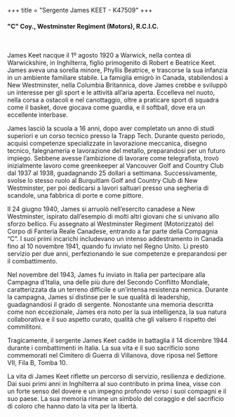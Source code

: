 +++
title = "Sergente James KEET - K47509"
+++

#### "C" Coy., Westminster Regiment (Motors), R.C.I.C.
<br>


James Keet nacque il 1º agosto 1920 a Warwick, nella contea di Warwickshire, in Inghilterra, figlio primogenito di Robert e Beatrice Keet. James aveva una sorella minore, Phyllis Beatrice, e trascorse la sua infanzia in un ambiente familiare stabile. La famiglia emigrò in Canada, stabilendosi a New Westminster, nella Columbia Britannica, dove James crebbe e sviluppò un interesse per gli sport e le attività all’aria aperta. Eccelleva nel nuoto, nella corsa a ostacoli e nel canottaggio, oltre a praticare sport di squadra come il basket, dove giocava come guardia, e il softball, dove era un eccellente interbase.

James lasciò la scuola a 16 anni, dopo aver completato un anno di studi superiori e un corso tecnico presso la Trapp Tech. Durante questo periodo, acquisì competenze specializzate in lavorazione meccanica, disegno tecnico, falegnameria e lavorazione del metallo, preparandosi per un futuro impiego. Sebbene avesse l’ambizione di lavorare come telegrafista, trovò inizialmente lavoro come greenkeeper al Vancouver Golf and Country Club dal 1937 al 1938, guadagnando 25 dollari a settimana. Successivamente, svolse lo stesso ruolo al Burquitlam Golf and Country Club di New Westminster, per poi dedicarsi a lavori saltuari presso una segheria di scandole, una fabbrica di porte e come pittore.

Il 24 giugno 1940, James si arruolò nell’esercito canadese a New Westminster, ispirato dall’esempio di molti altri giovani che si univano allo sforzo bellico. 
Fu assegnato al Westminster Regiment (Motorizzato) del Corpo di Fanteria Reale Canadese, entrando a far parte della Compagnia “C”. I suoi primi incarichi includevano un intenso addestramento in Canada fino al 10 novembre 1941, quando fu inviato nel Regno Unito. Lì prestò servizio per due anni, perfezionando le sue competenze e preparandosi per il combattimento.

Nel novembre del 1943, James fu inviato in Italia per partecipare alla Campagna d’Italia, una delle più dure del Secondo Conflitto Mondiale, caratterizzata da un terreno difficile e un’intensa resistenza nemica. Durante la campagna, James si distinse per le sue qualità di leadership, guadagnandosi il grado di sergente. Nonostante una memoria descritta come non eccezionale, James era noto per la sua intelligenza, la sua natura collaborativa e il suo aspetto curato, qualità che gli valsero il rispetto dei commilitoni.

Tragicamente, il sergente James Keet cadde in battaglia il 14 dicembre 1944 durante i combattimenti in Italia. La sua vita e il suo sacrificio sono commemorati nel Cimitero di Guerra di Villanova, dove riposa nel Settore VII, Fila B, Tomba 10.

La vita di James Keet riflette un percorso di servizio, resilienza e dedizione. 
Dai suoi primi anni in Inghilterra al suo contributo in prima linea, visse con un forte senso del dovere e un impegno profondo verso i suoi compagni e il suo paese. 
La sua memoria rimane un simbolo del coraggio e del sacrificio di coloro che hanno dato la vita per la libertà.
